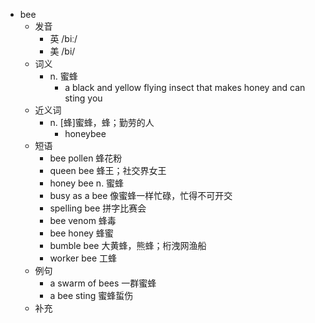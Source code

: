 - bee
  - 发音
    - 英 /biː/
    - 美 /bi/
  - 词义
    - n. 蜜蜂
      - a black and yellow flying insect that makes  honey  and can sting you
  - 近义词
    - n. [蜂]蜜蜂，蜂；勤劳的人
      - honeybee
  - 短语
    - bee pollen 蜂花粉
    - queen bee 蜂王；社交界女王
    - honey bee n. 蜜蜂
    - busy as a bee 像蜜蜂一样忙碌，忙得不可开交
    - spelling bee 拼字比赛会
    - bee venom 蜂毒
    - bee honey 蜂蜜
    - bumble bee 大黄蜂，熊蜂；桁洩网渔船
    - worker bee 工蜂
  - 例句
    - a swarm of bees 一群蜜蜂
    - a bee sting 蜜蜂蜇伤
  - 补充
